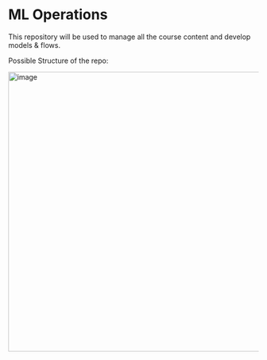 # ML Operations
This repository will be used to manage all the course content and develop models & flows.

Possible Structure of the repo: 

<img width="562" alt="image" src="https://github.com/user-attachments/assets/4760b669-f5bb-49c3-af23-659d6751b1ad" />

